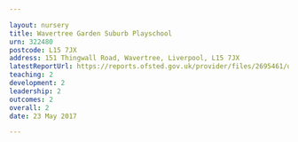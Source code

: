 ```yaml
---

layout: nursery
title: Wavertree Garden Suburb Playschool
urn: 322480
postcode: L15 7JX
address: 151 Thingwall Road, Wavertree, Liverpool, L15 7JX
latestReportUrl: https://reports.ofsted.gov.uk/provider/files/2695461/urn/322480.pdf
teaching: 2
development: 2
leadership: 2
outcomes: 2
overall: 2
date: 23 May 2017

---
```


